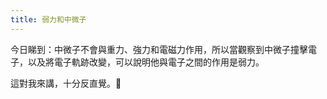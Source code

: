 ```yaml
---
title: 弱力和中微子
---
```


今日睇到：中微子不會與重力、強力和電磁力作用，所以當觀察到中微子撞擊電子，以及將電子軌跡改變，可以說明他與電子之間的作用是弱力。

這對我來講，十分反直覺。🙂
